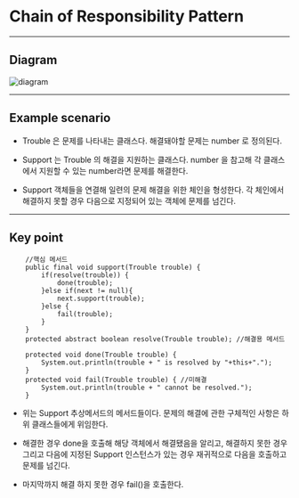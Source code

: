 # Chain of Responsibility Pattern
***
## Diagram
![diagram](URL)
***
## Example scenario
* Trouble 은 문제를 나타내는 클래스다. 해결돼야할 문제는 number 로 정의된다.

* Support 는 Trouble 의 해결을 지원하는 클래스다. number 을 참고해 각 클래스에서 지원할 수 있는 number라면 문제를 해결한다.

* Support 객체들을 연결해 일련의 문제 해결을 위한 체인을 형성한다. 각 체인에서 해결하지 못할 경우 다음으로 지정되어 있는 객체에 문제를 넘긴다.
***

## Key point
```
    //핵심 메서드
    public final void support(Trouble trouble) {
        if(resolve(trouble)) {
            done(trouble);
        }else if(next != null){
            next.support(trouble);
        }else {
            fail(trouble);
        }
    }
    protected abstract boolean resolve(Trouble trouble); //해결용 메서드

    protected void done(Trouble trouble) {
        System.out.println(trouble + " is resolved by "+this+".");
    }
    protected void fail(Trouble trouble) { //미해결
        System.out.println(trouble + " cannot be resolved.");
    }
```

* 위는 Support 추상메서드의 메서드들이다. 문제의 해결에 관한 구체적인 사항은 하위 클래스들에게 위임한다.

* 해결한 경우 done을 호출해 해당 객체에서 해결됐음을 알리고, 해결하지 못한 경우 그리고 다음에 지정된 Support 인스턴스가 있는 경우 재귀적으로 다음을 호출하고 
문제를 넘긴다.

* 마지막까지 해결 하지 못한 경우 fail()을 호출한다.